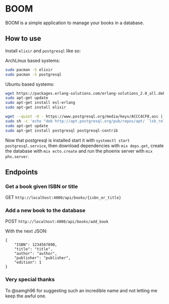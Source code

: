 # BOOM

BOOM is a simple application to manage your books in a database.

## How to use

Install `elixir` and `postgresql` like so:  

ArchLinux based systems:
```bash
sudo pacman -S elixir
sudo pacman -S postgresql
```
Ubuntu based systems:
```bash
wget https://packages.erlang-solutions.com/erlang-solutions_2.0_all.deb && sudo dpkg -i erlang-solutions_2.0_all.deb
sudo apt-get update
sudo apt-get install esl-erlang
sudo apt-get install elixir

wget --quiet -O - https://www.postgresql.org/media/keys/ACCC4CF8.asc | sudo apt-key add -
sudo sh -c 'echo "deb http://apt.postgresql.org/pub/repos/apt/ `lsb_release -cs`-pgdg main" >> /etc/apt/sources.list.d/pgdg.list'
sudo apt-get update
sudo apt-get install postgresql postgresql-contrib
```

Now that postgresql is installed start it with `systemctl start postgresql.service`, then download dependencies with `mix deps.get`, create the database with `mix ecto.create` and run the phoenix server with `mix phx.server`.

## Endpoints

### Get a book given ISBN or title

GET `http://localhost:4000/api/books/{isbn_or_title}`

### Add a new book to the database

POST `http://localhost:4000/api/books/add_book`

With the next JSON:
```
{
	"ISBN": 1234567890,
	"title": "title",
	"author": "author",
	"publisher": "publisher",
	"edition": 1
}
```

### Very special thanks
To @samgh96 for suggesting such an incredible name and not letting me keep the awful one.

